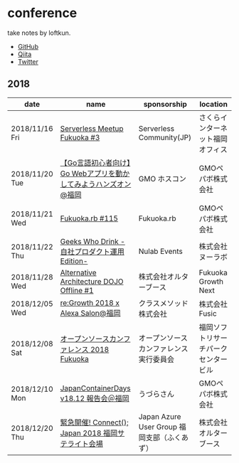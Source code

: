 # conference

take notes by loftkun.
- [GitHub](https://github.com/loftkun)
- [Qiita](https://qiita.com/loftkun)
- [Twitter](https://twitter.com/loftkun)

## 2018

| date | name | sponsorship | location |
| --- | --- | --- | --- |
| 2018/11/16 Fri | [Serverless Meetup Fukuoka #3](https://serverless.connpass.com/event/102585/) | Serverless Community(JP) | さくらインターネット福岡オフィス
| 2018/11/20 Tue | [【Go言語初心者向け】Go Webアプリを動かしてみようハンズオン@福岡](https://gmohoscon.connpass.com/event/107223/) | GMO ホスコン | GMOペパボ株式会社
| 2018/11/21 Wed | [Fukuoka.rb #115](https://fukuokarb.connpass.com/event/110153/) | Fukuoka.rb | GMOペパボ株式会社
| 2018/11/22 Thu | [Geeks Who Drink -自社プロダクト運用 Edition-](https://nulab.connpass.com/event/105113/) | Nulab Events | 株式会社ヌーラボ
| 2018/11/28 Wed | [Alternative Architecture DOJO Offline #1](https://alterbooth.connpass.com/event/109272/) | 株式会社オルターブース | Fukuoka Growth Next
| 2018/12/05 Wed | [re:Growth 2018 x Alexa Salon@福岡](https://classmethod.connpass.com/event/109895/) | クラスメソッド株式会社 | 株式会社Fusic
| 2018/12/08 Sat | [オープンソースカンファレンス 2018 Fukuoka](https://www.ospn.jp/osc2018-fukuoka/) | オープンソースカンファレンス実行委員会 | 福岡ソフトリサーチパーク センタービル
|2018/12/10 Mon|[JapanContainerDays v18.12 報告会＠福岡](https://connpass.com/event/110115/) | うづらさん | GMOペパボ株式会社
|2018/12/20 Thu|[緊急開催! Connect(); Japan 2018 福岡サテライト会場](https://fukuazu.connpass.com/event/112610) | Japan Azure User Group 福岡支部（ふくあず） | 株式会社オルターブース
